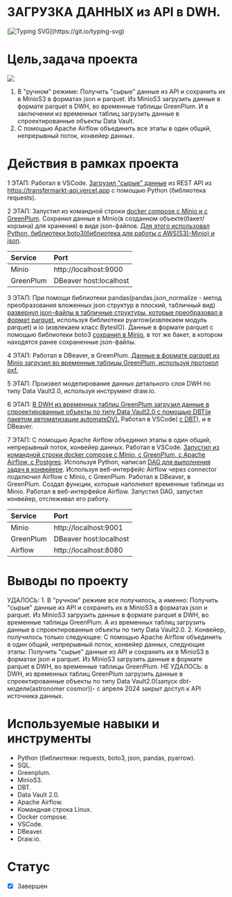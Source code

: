 # **ЗАГРУЗКА ДАННЫХ из API в DWH.**
[![Typing SVG](https://readme-typing-svg.herokuapp.com?font=Fira+Code&pause=1000&color=4DF731&width=435&lines=%D0%97%D0%90%D0%93%D0%A0%D0%A3%D0%97%D0%9A%D0%90+%D0%94%D0%90%D0%9D%D0%9D%D0%AB%D0%A5+;%D0%B8%D0%B7+API+%D0%B2+DWH.)](https://git.io/typing-svg)
# Цель,задача проекта
![](https://github.com/brrndalex/Data-Engineer-Projects/blob/main/%D0%97%D0%90%D0%93%D0%A0%D0%A3%D0%97%D0%9A%D0%90%20%D0%94%D0%90%D0%9D%D0%9D%D0%AB%D0%A5%20%D0%B8%D0%B7%20API%20%D0%B2%20DWH./%D0%97%D0%90%D0%93%D0%A0%D0%A3%D0%97%D0%9A%D0%90%20%D0%B4%D0%B0%D0%BD%D0%BD%D1%8B%D1%85%20%D0%B8%D0%B7%20API.drawio(1).png)
1. В "ручном" режиме: Получить "сырые" данные из API и сохранить их в MinioS3 в форматах json и parquet. Из MinioS3 загрузить данные в формате parquet в DWH, во временные таблицы GreenPlum. И в заключении из временных таблиц загрузить данные в спроектированные объекты Data Vault.
2. С помощью Аpache Airflow объединить все этапы в один общий, непрерывный поток, конвейер данных.

# Действия в рамках проекта
1 ЭТАП: Работал в VSCode. [Загрузил "сырые" данные](https://github.com/brrndalex/Data-Engineer-Projects/blob/main/%D0%97%D0%90%D0%93%D0%A0%D0%A3%D0%97%D0%9A%D0%90%20%D0%94%D0%90%D0%9D%D0%9D%D0%AB%D0%A5%20%D0%B8%D0%B7%20API%20%D0%B2%20DWH./project_minio_transfermarkt.py) из REST API из https://transfermarkt-api.vercel.app с помощью Python (библиотека requests).  

2 ЭТАП: Запустил из командной строки [docker compose с Minio и с GreenPlum](https://github.com/brrndalex/Data-Engineer-Projects/blob/main/%D0%97%D0%90%D0%93%D0%A0%D0%A3%D0%97%D0%9A%D0%90%20%D0%94%D0%90%D0%9D%D0%9D%D0%AB%D0%A5%20%D0%B8%D0%B7%20API%20%D0%B2%20DWH./compose.yml). Сохранил данные в Minio(в созданном объекте(бакет/корзина) для хранения) в виде json-файлов. [Для этого использовал Python, библиотеки boto3(библиотека для работы с AWS(S3)-Minio) и json](https://github.com/brrndalex/Data-Engineer-Projects/blob/main/%D0%97%D0%90%D0%93%D0%A0%D0%A3%D0%97%D0%9A%D0%90%20%D0%94%D0%90%D0%9D%D0%9D%D0%AB%D0%A5%20%D0%B8%D0%B7%20API%20%D0%B2%20DWH./project_minio_transfermarkt.py).   
  
| Service |	Port |
|:--------|:-----|
|  Minio  | http://localhost:9000     |
|  GreenPlum       |  DBeaver host:localhost    |

3 ЭТАП: При помощи библиотеки pandas(pandas.json_normalize - метод преобразования вложенных json структур в плоский, табличный вид) [развернул json-файлы в табличные структуры, которые преобразовал в формат parquet](https://github.com/brrndalex/Data-Engineer-Projects/blob/main/%D0%97%D0%90%D0%93%D0%A0%D0%A3%D0%97%D0%9A%D0%90%20%D0%94%D0%90%D0%9D%D0%9D%D0%AB%D0%A5%20%D0%B8%D0%B7%20API%20%D0%B2%20DWH./project_minio_transfermarkt.py), используя библиотеки pyarrow(извлекаем модуль parquet) и io (извлекаем класс BytesIO). Данные в формате parquet с помощью библиотеки boto3 [сохранил в Minio](https://github.com/brrndalex/Data-Engineer-Projects/blob/main/%D0%97%D0%90%D0%93%D0%A0%D0%A3%D0%97%D0%9A%D0%90%20%D0%94%D0%90%D0%9D%D0%9D%D0%AB%D0%A5%20%D0%B8%D0%B7%20API%20%D0%B2%20DWH./project_minio_transfermarkt.py), в тот же бакет, в котором находятся ранее сохраненные json-файлы. 

4 ЭТАП: Работал в DBeaver, в GreenPlum. [Данные в формате parquet из Minio загрузил во временные таблицы GreenPlum, используя протокол pxf.](https://github.com/brrndalex/Data-Engineer-Projects/blob/main/%D0%97%D0%90%D0%93%D0%A0%D0%A3%D0%97%D0%9A%D0%90%20%D0%94%D0%90%D0%9D%D0%9D%D0%AB%D0%A5%20%D0%B8%D0%B7%20API%20%D0%B2%20DWH./%D0%A4%D0%B8%D0%BB%D0%BE%D0%BD%D0%B5%D0%BD%D0%BA%D0%BE-SQL-%D0%B7%D0%B0%D0%BF%D1%80%D0%BE%D1%81%D1%8B(S3-GP%2C%20Dbt-DV).sql)  

5 ЭТАП: Произвел моделирование данных детального слоя DWH по типу Data Vault2.0, используя инструмент draw.io.  

6 ЭТАП: [В DWH из временных таблиц GreenPlum загрузил данные в спроектированные объекты по типу Data Vault2.0 с помощью DBT(и пакетом автоматизации automateDV).](https://github.com/brrndalex/Data-Engineer-Projects/blob/main/%D0%97%D0%90%D0%93%D0%A0%D0%A3%D0%97%D0%9A%D0%90%20%D0%94%D0%90%D0%9D%D0%9D%D0%AB%D0%A5%20%D0%B8%D0%B7%20API%20%D0%B2%20DWH./%D0%A4%D0%B8%D0%BB%D0%BE%D0%BD%D0%B5%D0%BD%D0%BA%D0%BE-SQL-%D0%B7%D0%B0%D0%BF%D1%80%D0%BE%D1%81%D1%8B(S3-GP%2C%20Dbt-DV).sql) Работал в VSCode( [с DBT](https://github.com/brrndalex/Data-Engineer-Projects/blob/main/%D0%97%D0%90%D0%93%D0%A0%D0%A3%D0%97%D0%9A%D0%90%20%D0%94%D0%90%D0%9D%D0%9D%D0%AB%D0%A5%20%D0%B8%D0%B7%20API%20%D0%B2%20DWH./dbt_project.yml)), и в DBeaver.  

7 ЭТАП: С помощью Аpache Airflow объединил этапы в один общий, непрерывный поток, конвейер данных. Работал в VSCode. [Запустил из командной строки docker compose с Minio, с GreenPlum, c Apache Airflow, c Postgres](https://github.com/brrndalex/Data-Engineer-Projects/blob/main/%D0%97%D0%90%D0%93%D0%A0%D0%A3%D0%97%D0%9A%D0%90%20%D0%94%D0%90%D0%9D%D0%9D%D0%AB%D0%A5%20%D0%B8%D0%B7%20API%20%D0%B2%20DWH./docker-compose.yaml). Используя Python, написал [DAG для выполнения задач в конвейере](https://github.com/brrndalex/Data-Engineer-Projects/blob/main/%D0%97%D0%90%D0%93%D0%A0%D0%A3%D0%97%D0%9A%D0%90%20%D0%94%D0%90%D0%9D%D0%9D%D0%AB%D0%A5%20%D0%B8%D0%B7%20API%20%D0%B2%20DWH./transfermarkt_data_loading.py). Используя веб-интерфейс Airflow через connector подключил Airflow с Minio, с GreenPlum. Работал в DBeaver, в GreenPlum. Создал функции, которые наполняют временные таблицы из Minio. Работал в веб-интерфейсе Airflow. Запустил DAG, запустил конвейер, отслеживал его работу.  
 
| Service |	Port |
|:--------|:-----|
|  Minio  | http://localhost:9001     |
|  GreenPlum       |  DBeaver host:localhost    |
|  Airflow       |  http://localhost:8080    |  

# Выводы по проекту
 УДАЛОСЬ: 1. В "ручном" режиме все получилось, а именно: Получить "сырые" данные из API и сохранить их в MinioS3 в форматах json и parquet. Из MinioS3 загрузить данные в формате parquet в DWH, во временные таблицы GreenPlum. А из временных таблиц загрузить данные в спроектированные объекты по типу Data Vault2.0. 2. Конвейер, получилось только следующее: С помощью Аpache Airflow объединить в один общий, непрерывный поток, конвейер данных, следующие этапы: Получить "сырые" данные из API и сохранить их в MinioS3 в форматах json и parquet. Из MinioS3 загрузить данные в формате parquet в DWH, во временные таблицы GreenPlum. НЕ УДАЛОСЬ: в DWH, из временных таблиц GreenPlum загрузить данные в спроектированные объекты по типу Data Vault2.0(запуск dbt-модели(astronomer cosmor))- с апреля 2024 закрыт доступ к API источника данных.
 
 # Используемые навыки и инструменты
 * Python (библиотеки: requests, boto3, json, pandas, pyarrow).
 * SQL.
 * Greenplum.
 * MinioS3.
 * DBT.
 * Data Vault 2.0.
 * Apache Airflow.
 * Командная строка Linux.
 * Docker compose.
 * VSCode.
 * DBeaver.
 * Draw.io.
  
# Статус
- [x] Завершен

